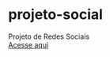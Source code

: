 # projeto-social
Projeto de Redes Sociais <br/>
<a href="https://projeto-social.vercel.app/" target="_blank">Acesse aqui</a>
